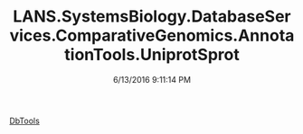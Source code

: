 ﻿---
title: LANS.SystemsBiology.DatabaseServices.ComparativeGenomics.AnnotationTools.UniprotSprot
date: 6/13/2016 9:11:14 PM
---

[DbTools](T-LANS.SystemsBiology.DatabaseServices.ComparativeGenomics.AnnotationTools.UniprotSprot.DbTools.html)
